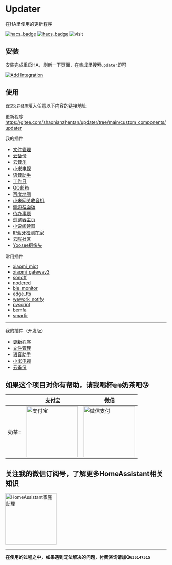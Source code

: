 # Updater
在HA里使用的更新程序

[![hacs_badge](https://img.shields.io/badge/Home-Assistant-%23049cdb)](https://www.home-assistant.io/)
[![hacs_badge](https://img.shields.io/badge/HACS-Custom-41BDF5.svg)](https://github.com/hacs/integration)
![visit](https://visitor-badge.laobi.icu/badge?page_id=shaonianzhentan.updater&left_text=visit)

## 安装

安装完成重启HA，刷新一下页面，在集成里搜索`updater`即可

[![Add Integration](https://my.home-assistant.io/badges/config_flow_start.svg)](https://my.home-assistant.io/redirect/config_flow_start?domain=updater)

## 使用

`自定义存储库`填入任意以下内容的链接地址

更新程序
https://gitee.com/shaonianzhentan/updater/tree/main/custom_components/updater

我的插件

- [文件管理](https://gitee.com/shaonianzhentan/ha_file_explorer/tree/master/custom_components/ha_file_explorer)
- [云备份](https://gitee.com/shaonianzhentan/cloud_backup/tree/main/custom_components/cloud_backup)
- [云音乐](https://gitee.com/shaonianzhentan/ha_cloud_music/tree/master/custom_components/ha_cloud_music)
- [小米电视](https://gitee.com/shaonianzhentan/xiaomi_tv/tree/main/custom_components/xiaomi_tv)
- [语音助手](https://gitee.com/shaonianzhentan/conversation/tree/master/custom_components/conversation)
- [工作日](https://gitee.com/shaonianzhentan/workday/tree/main/custom_components/workday)
- [QQ邮箱](https://gitee.com/shaonianzhentan/smtp/tree/main/custom_components/smtp)
- [百度地图](https://gitee.com/shaonianzhentan/google_maps/tree/main/custom_components/google_maps)
- [小米网关收音机](https://gitee.com/shaonianzhentan/xiaomi_radio/tree/main/custom_components/xiaomi_radio)
- [侧边栏面板](https://gitee.com/shaonianzhentan/panel_iframe/tree/main/custom_components/panel_iframe)
- [待办事项](https://gitee.com/shaonianzhentan/smtp/tree/main/custom_components/smtp)
- [浏览器主页](https://gitee.com/shaonianzhentan/ha-homepage/tree/master/custom_components/homepage)
- [小说阅读器](https://gitee.com/shaonianzhentan/ha-novel/tree/master/custom_components/feedreader)
- [IP蓝牙检测在家](https://gitee.com/shaonianzhentan/bluetooth_tracker/tree/main/custom_components/bluetooth_tracker)
- [云眸社区](https://gitee.com/shaonianzhentan/hikvision/tree/main/custom_components/hikvision)
- [Yoosee摄像头](https://gitee.com/shaonianzhentan/yoosee/tree/master/custom_components/yoosee)

常用插件

- [xiaomi_miot](https://gitee.com/al-one/hass-xiaomi-miot/tree/master/custom_components/xiaomi_miot)
- [xiaomi_gateway3](https://gitee.com/mirrors_AlexxIT/XiaomiGateway3/tree/master/custom_components/xiaomi_gateway3)
- [sonoff](https://gitee.com/mirrors_AlexxIT/SonoffLAN/tree/master/custom_components/sonoff)
- [nodered](https://gitee.com/im-in-tianwai/hass-node-red/tree/main/custom_components/nodered)
- [ble_monitor](https://gitee.com/mirrors_custom-components/ble_monitor/tree/master/custom_components/ble_monitor)
- [edge_tts](https://github.com/hasscc/hass-edge-tts/tree/main/custom_components/edge_tts)
- [wework_notify](https://github.com/nesror/ha-wework_notify/tree/main/custom_components/wework_notify)
- [pyscript](https://github.com/custom-components/pyscript/tree/master/custom_components/pyscript)
- [bemfa](https://github.com/larry-wong/bemfa/tree/main/custom_components/bemfa)
- [smartir](https://github.com/smartHomeHub/SmartIR/tree/master/custom_components/smartir)

---

我的插件（开发版）

- [更新程序](https://gitee.com/shaonianzhentan/updater/tree/dev/custom_components/updater)
- [文件管理](https://gitee.com/shaonianzhentan/ha_file_explorer/tree/dev/custom_components/ha_file_explorer)
- [语音助手](https://gitee.com/shaonianzhentan/conversation/tree/dev/custom_components/conversation)
- [小米电视](https://gitee.com/shaonianzhentan/xiaomi_tv/tree/dev/custom_components/xiaomi_tv)
- [云备份](https://gitee.com/shaonianzhentan/cloud_backup/tree/dev/custom_components/cloud_backup)

## 如果这个项目对你有帮助，请我喝杯<del style="font-size: 14px;">咖啡</del>奶茶吧😘
|  |支付宝|微信|
|---|---|---|
奶茶= | <img src="https://cdn.jsdelivr.net/gh/shaonianzhentan/ha-docs@master/docs/img/alipay.png" align="left" height="160" width="160" alt="支付宝" title="支付宝">  |  <img src="https://cdn.jsdelivr.net/gh/shaonianzhentan/ha-docs@master/docs/img/wechat.png" height="160" width="160" alt="微信支付" title="微信">

## 关注我的微信订阅号，了解更多HomeAssistant相关知识
<img src="https://cdn.jsdelivr.net/gh/shaonianzhentan/ha-docs@master/docs/img/wechat-channel.png" height="160" alt="HomeAssistant家庭助理" title="HomeAssistant家庭助理">

---
**在使用的过程之中，如果遇到无法解决的问题，付费咨询请加Q`635147515`**